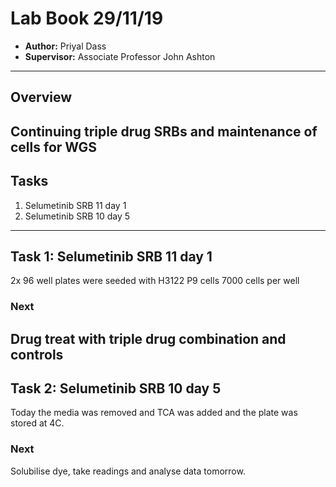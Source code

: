 # Lab Book 29/11/19
- **Author:** Priyal Dass
- **Supervisor:** Associate Professor John Ashton
------------------------------------------------------------------
## Overview

Continuing triple drug SRBs and maintenance of cells for WGS
------------------------------------------------------------------
## Tasks

1. Selumetinib SRB 11 day 1
2. Selumetinib SRB 10 day 5

------------------------------------------------------------------
## Task 1: Selumetinib SRB 11 day 1

2x 96 well plates were seeded with H3122 P9 cells 7000 cells per well

### Next
Drug treat with triple drug combination and controls
------------------------------------------------------------------
## Task 2: Selumetinib SRB 10 day 5

Today the media was removed and TCA was added and the plate was stored at 4C.

### Next
Solubilise dye, take readings and analyse data tomorrow.
